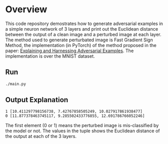 # Overview 
This code repository demostrates how to generate adversarial examples in a simple neuron network of 3 layers and print out the Euclidean distance between the output of a clean image and a perturbed image at each layer. The method used to generate perturbated image is Fast Gradient Sign Method, the implementation (in PyTorch) of the method proposed in the paper: [Explaining and Harnessing Adversarial Examples](https://arxiv.org/pdf/1412.6572.pdf). The implementation is over the MNIST dataset.

## Run
```bash
./main.py
```

## Output Explanation
```
1 [10.411297798156738, 7.42767858505249, 10.027917861938477]
0 [11.877378463745117, 9.285502433776855, 12.691786766052246]
```

The first element (0 or 1) means the perturbed image is mis-classified by the model or not.
The values in the tuple shows the Euclidean distance of the output at each of the 3 layers.
